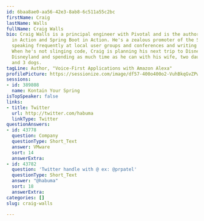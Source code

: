 ```yaml
---
id: 6baa8ae0-aa56-42e3-8ab8-6c511a55c2bc
firstName: Craig
lastName: Walls
fullName: Craig Walls
bio: Craig Walls is a principal engineer with Pivotal and is the author of Spring
  in Action and Spring Boot in Action. He's a zealous promoter of the Spring Framework,
  speaking frequently at local user groups and conferences and writing about Spring.
  When he's not slinging code, Craig is planning his next trip to Disney World or
  Disneyland and spending as much time as he can with his wife, two daughters, 2 birds
  and 3 dogs.
tagLine: Author, "Voice-First Applications with Amazon Alexa"
profilePicture: https://sessionize.com/image/df57-400o400o2-VuhBkqGvZPwhGZx9sYyyws.jpg
sessions:
- id: 389808
  name: Kontain Your Spring
isTopSpeaker: false
links:
- title: Twitter
  url: http://twitter.com/habuma
  linkType: Twitter
questionAnswers:
- id: 43778
  question: Company
  questionType: Short_Text
  answer: VMware
  sort: 14
  answerExtra: 
- id: 43782
  question: 'Twitter handle with @ ex: @prpatel'
  questionType: Short_Text
  answer: "@habuma"
  sort: 18
  answerExtra: 
categories: []
slug: craig-walls

---
```

